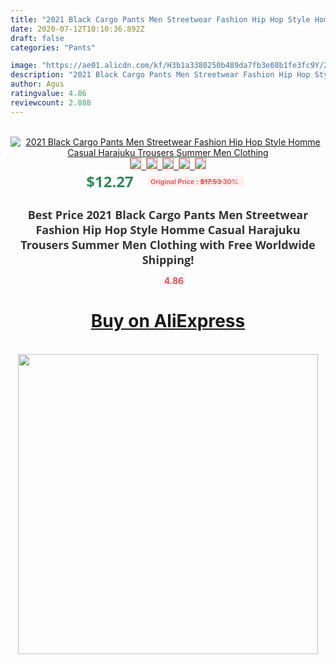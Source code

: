 ```yaml
---
title: "2021 Black Cargo Pants Men Streetwear Fashion Hip Hop Style Homme Casual Harajuku Trousers Summer Men Clothing"
date: 2020-07-12T10:10:36.892Z
draft: false
categories: "Pants"

image: "https://ae01.alicdn.com/kf/H3b1a3380250b489da7fb3e08b1fe3fc9Y/2021-Black-Cargo-Pants-Men-Streetwear-Fashion-Hip-Hop-Style-Homme-Casual-Harajuku-Trousers-Summer-Men.jpg"
description: "2021 Black Cargo Pants Men Streetwear Fashion Hip Hop Style Homme Casual Harajuku Trousers Summer Men Clothing"
author: Agus
ratingvalue: 4.86
reviewcount: 2.888
---
```

<br>
<div style="text-align: center;">
<a href="https://s.click.aliexpress.com/e/_9QzSJb" target="_blank" rel="nofollow noopener noreferrer"><img alt="2021 Black Cargo Pants Men Streetwear Fashion Hip Hop Style Homme Casual Harajuku Trousers Summer Men Clothing" class="magnifier-image" src="https://ae01.alicdn.com/kf/H3b1a3380250b489da7fb3e08b1fe3fc9Y/2021-Black-Cargo-Pants-Men-Streetwear-Fashion-Hip-Hop-Style-Homme-Casual-Harajuku-Trousers-Summer-Men.jpg_640x640.jpg">
<br>
<img style="border:1px solid salmon" src="https://ae01.alicdn.com/kf/H3b1a3380250b489da7fb3e08b1fe3fc9Y/2021-Black-Cargo-Pants-Men-Streetwear-Fashion-Hip-Hop-Style-Homme-Casual-Harajuku-Trousers-Summer-Men.jpg_120x120.jpg">&nbsp;&nbsp;<img style="border:1px solid salmon" src="https://ae01.alicdn.com/kf/Ha98c961588bd404f827cbb2ea1489411M/2021-Black-Cargo-Pants-Men-Streetwear-Fashion-Hip-Hop-Style-Homme-Casual-Harajuku-Trousers-Summer-Men.jpg_120x120.jpg">&nbsp;&nbsp;<img style="border:1px solid salmon" src="https://ae01.alicdn.com/kf/H9a0df8a8751744d1954c1552eda287acz/2021-Black-Cargo-Pants-Men-Streetwear-Fashion-Hip-Hop-Style-Homme-Casual-Harajuku-Trousers-Summer-Men.jpg_120x120.jpg">&nbsp;&nbsp;<img style="border:1px solid salmon" src="https://ae01.alicdn.com/kf/Hd108700875454d358ec9f2c34bd3d175P/2021-Black-Cargo-Pants-Men-Streetwear-Fashion-Hip-Hop-Style-Homme-Casual-Harajuku-Trousers-Summer-Men.jpg_120x120.jpg">&nbsp;&nbsp;<img style="border:1px solid salmon" src="https://ae01.alicdn.com/kf/H4da89dbddcd64eb79e372334a08eadf9x/2021-Black-Cargo-Pants-Men-Streetwear-Fashion-Hip-Hop-Style-Homme-Casual-Harajuku-Trousers-Summer-Men.jpg_120x120.jpg"></a></div><br0>
<div style="text-align: center;"><span style="background-color: white; border: 0px; box-sizing: border-box; color: seagreen; display: inline-block; font-family: &quot;open sans&quot; , &quot;arial&quot; , &quot;helvetica&quot; , sans-serif , &quot;heiti&quot;; font-size: 24px; font-stretch: inherit; font-weight: 700; line-height: inherit; margin: 0px 10px 0px 0px; padding: 0px; vertical-align: middle;">$12.27 </span>
<span style="background: rgb(255 , 241 , 241); border-radius: 3px; border: 0px; box-sizing: border-box; color: #ff4747; display: inline-block; font-family: inherit; font-size: 12px; font-stretch: inherit; font-style: inherit; font-variant: inherit; font-weight: 600; line-height: inherit; margin: 0px; padding: 2px 5px; transform: scale(0.9); vertical-align: middle;">Original Price : <b style="text-decoration: line-through;">$17.53 </b> 30%&nbsp;&nbsp;</span></div>
<h1 style="color: #333333; display: inline-block; font-family: &quot;open sans&quot; , &quot;arial&quot; , &quot;helvetica&quot; , sans-serif , &quot;heiti&quot;; font-size: 18px; font-stretch: inherit; font-weight: 700; text-align: center;">Best Price 2021 Black Cargo Pants Men Streetwear Fashion Hip Hop Style Homme Casual Harajuku Trousers Summer Men Clothing with Free Worldwide Shipping!</h1>
<div style="color: #ff4747; text-align: center;">
<img src="https://4.bp.blogspot.com/-M0ZcTcb-5uY/XleCXlxnR4I/AAAAAAAAAEc/OrjgMkXV1oMQFaCRZj5HQwOCBcu3w1FegCPcBGAYYCw/s1600/star.png" style="height: 15px;">&nbsp;<b>4.86</b></div>
<div class="button_cont" align="center"><a class="buynow_a" href="https://s.click.aliexpress.com/e/_9QzSJb" target="_blank" rel="nofollow noopener noreferrer"><H1>Buy on AliExpress</H1></a></div><br>
<div class="separator" style="clear: both; text-align: center;">
<img src="https://lh3.googleusercontent.com/-pTy5HemUv9M/XlePHvY0dAI/AAAAAAAAAE4/0nX5iRUoIWY8eMW9Dpxeirr157OZliDIgCLcBGAsYHQ/s1600/badge.gif" width="480">
</div>

